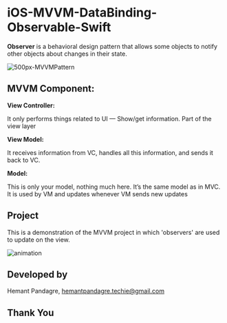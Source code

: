 # iOS-MVVM-DataBinding-Observable-Swift

 **Observer** is a behavioral design pattern that allows some objects to notify other objects about changes in their state.

   ![500px-MVVMPattern](https://user-images.githubusercontent.com/68166401/175164476-b047a173-4333-4b6f-abe9-40d9f0e70c59.png)

## MVVM Component:

**View Controller:** 

   It only performs things related to UI — Show/get information. Part of the view layer

**View Model:** 

   It receives information from VC, handles all this information, and sends it back to VC.

**Model:** 

   This is only your model, nothing much here. It’s the same model as in MVC. It is used by VM and updates whenever VM sends new updates

## Project
  This is a demonstration of the MVVM project in which 'observers' are used to update on the view.

![animation](https://user-images.githubusercontent.com/68166401/175144877-3004d1dc-0118-435d-a86a-4a2540c3c198.gif)

## Developed by
  Hemant Pandagre, hemantpandagre.techie@gmail.com

## Thank You

